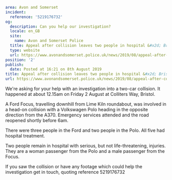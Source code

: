 ```yaml
area: Avon and Somerset
incident:
  reference: '5219176732'
og:
  description: Can you help our investigation?
  locale: en_GB
  site:
    name: Avon and Somerset Police
  title: Appeal after collision leaves two people in hospital &#x2d; Bristol | Avon and Somerset Police
  type: website
  url: https://www.avonandsomerset.police.uk/news/2019/08/appeal-after-collision-leaves-two-people-in-hospital-bristol/
position: '2'
publish:
  date: Posted at 16:21 on 8th August 2019
title: Appeal after collision leaves two people in hospital &#x2d; Bristol | Avon and Somerset Police
url: https://www.avonandsomerset.police.uk/news/2019/08/appeal-after-collision-leaves-two-people-in-hospital-bristol/
```

We're asking for your help with an investigation into a two-car collision. It happened at about 12.15am on Friday 2 August at Colliters Way, Bristol.

A Ford Focus, travelling downhill from Lime Kiln roundabout, was involved in a head-on collision with a Volkswagen Polo heading in the opposite direction from the A370. Emergency services attended and the road reopened shortly before 6am.

There were three people in the Ford and two people in the Polo. All five had hospital treatment.

Two people remain in hospital with serious, but not life-threatening, injuries. They are a woman passenger from the Polo and a male passenger from the Focus.

If you saw the collision or have any footage which could help the investigation get in touch, quoting reference 5219176732
